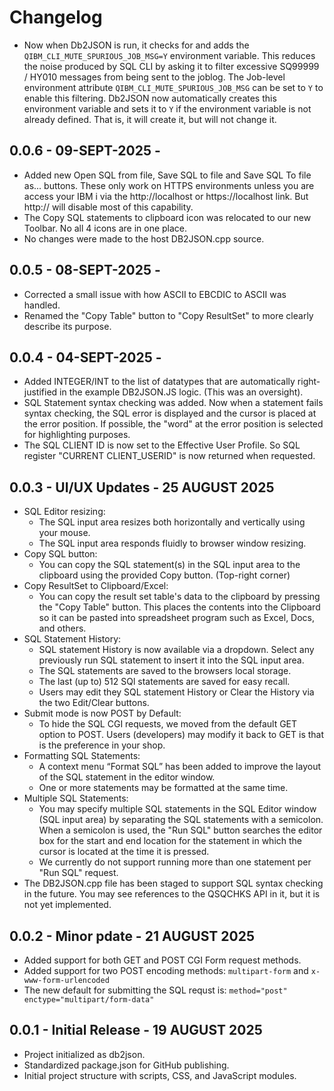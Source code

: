 # Changelog


- Now when Db2JSON is run, it checks for and adds the `QIBM_CLI_MUTE_SPURIOUS_JOB_MSG=Y` environment variable. This reduces the noise produced by SQL CLI by asking it to filter excessive SQ99999 / HY010 messages from being sent to the joblog. The Job-level environment attribute `QIBM_CLI_MUTE_SPURIOUS_JOB_MSG` can be set to `Y` to enable this filtering. Db2JSON now automatically creates this environment variable and sets it to `Y` if the environment variable is not already defined. That is, it will create it, but will not change it.

## 0.0.6 - 09-SEPT-2025 -
- Added new Open SQL from file, Save SQL to file and Save SQL To file as... buttons. These only work on HTTPS environments unless you are access your IBM i via the http://localhost or https://localhost link. But http://<myipaddress> will disable most of this capability.
- The Copy SQL statements to clipboard icon was relocated to our new Toolbar. No all 4 icons are in one place.
- No changes were made to the host DB2JSON.cpp source.

## 0.0.5 - 08-SEPT-2025 -
- Corrected a small issue with how ASCII to EBCDIC to ASCII was handled.
- Renamed the "Copy Table" button to "Copy ResultSet" to more clearly describe its purpose.

## 0.0.4 - 04-SEPT-2025 -
- Added INTEGER/INT to the list of datatypes that are automatically right-justified in the example DB2JSON.JS logic. (This was an oversight).
- SQL Statement syntax checking was added. Now when a statement fails syntax checking, the SQL error is displayed and the cursor is placed at the error position. If possible, the "word" at the error position is selected for highlighting purposes.
- The SQL CLIENT ID is now set to the Effective User Profile. So SQL register "CURRENT CLIENT_USERID" is now returned when requested.

## 0.0.3 - UI/UX Updates - 25 AUGUST 2025
- SQL Editor resizing:
  - The SQL input area resizes both horizontally and vertically using your mouse.
  - The SQL input area responds fluidly to browser window resizing.
- Copy SQL button:
  - You can copy the SQL statement(s) in the SQL input area to the clipboard using the provided Copy button. (Top-right corner)
- Copy ResultSet to Clipboard/Excel:
  - You can copy the result set table's data to the clipboard by pressing the "Copy Table" button. This places the contents into the Clipboard so it can be pasted into spreadsheet program such as Excel, Docs, and others.
- SQL Statement History:
  - SQL statement History is now available via a dropdown. Select any previously run SQL statement to insert it into the SQL input area.
  - The SQL statements are saved to the browsers local storage.
  - The last (up to) 512 SQl statements are saved for easy recall.
  - Users may edit they SQL statement History or Clear the History via the two Edit/Clear buttons.
- Submit mode is now POST by Default:
  - To hide the SQL CGI requests, we moved from the default GET option to POST.  Users (developers) may modify it back to GET is that is the preference in your shop.
- Formatting SQL Statements:
  - A context menu “Format SQL” has been added to improve the layout of the SQL statement in the editor window.
  - One or more statements may be formatted at the same time.
- Multiple SQL Statements:
  - You may specify multiple SQL statements in the SQL Editor window (SQL input area) by separating the SQL statements with a semicolon. When a semicolon is used, the "Run SQL" button searches the editor box for the start and end location for the statement in which the cursor is located at the time it is pressed.
  - We currently do not support running more than one statement per "Run SQL" request.
- The DB2JSON.cpp file has been staged to support SQL syntax checking in the future. You may see references to the QSQCHKS API in it, but it is not yet implemented.

## 0.0.2 - Minor pdate - 21 AUGUST 2025
- Added support for both GET and POST CGI Form request methods.
- Added support for two POST encoding methods: `multipart-form` and `x-www-form-urlencoded`
- The new default for submitting the SQL requst is: `method="post" enctype="multipart/form-data"`

## 0.0.1 - Initial Release - 19 AUGUST 2025
- Project initialized as db2json.
- Standardized package.json for GitHub publishing.
- Initial project structure with scripts, CSS, and JavaScript modules.
